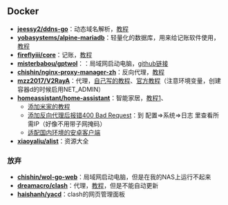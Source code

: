 ## Docker

- **[jeessy2/ddns-go](https://github.com/jeessy2/ddns-go)**：动态域名解析，[教程](https://www.bilibili.com/read/cv21513676/)
- [**yobasystems/alpine-mariadb**](https://hub.docker.com/r/yobasystems/alpine-mariadb)：轻量化的数据库，用来给记账软件使用，[教程](https://forum.zspace.cn/forum.php?mod=viewthread&tid=13604&highlight=firefly)
- [**fireflyiii/core**](https://hub.docker.com/r/fireflyiii/core)：记账，[教程](https://forum.zspace.cn/forum.php?mod=viewthread&tid=13604&highlight=firefly)
- **[misterbabou/gptwol](https://github.com/Misterbabou/gptwol)**：：局域网启动电脑，[github链接](https://github.com/Misterbabou/gptwol)
- [**chishin/nginx-proxy-manager-zh**](https://hub.docker.com/r/chishin/nginx-proxy-manager-zh)：反向代理，[教程](https://forum.zspace.cn/forum.php?mod=viewthread&tid=20787&highlight=nginx)
- [**mzz2017/V2RayA**](https://hub.docker.com/r/mzz2017/v2raya)：代理，[自己写的教程](https://forum.zspace.cn/forum.php?mod=viewthread&tid=46701)、[官方教程](https://v2raya.org/docs/prologue/installation/docker/)（注意环境变量，创建容器d的时候启用NET_ADMIN）
- **[homeassistant/home-assistant](https://hub.docker.com/r/homeassistant/home-assistant/tags)**：智能家居，[教程1](https://www.molingran.com/p/zspace-home-assistant/)、
    - [添加米家的教程](https://github.com/al-one/hass-xiaomi-miot/blob/master/README_zh.md)
    - [添加反向代理后报错400 Bad Request](https://bbs.hassbian.com/forum.php?mod=viewthread&tid=13487)：到 配置=>系统=>日志 里查看所需IP（好像不用带子网掩码）
    - [适配国内环境的安卓客户端](https://github.com/nesror/Home-Assistant-Companion-for-Android)
- [**xiaoyaliu/alist**](https://hub.docker.com/r/xiaoyaliu/alist)：资源大全

### 放弃

- **[chishin/wol-go-web](chishin/wol-go-web)**：局域网启动电脑，但是在我的NAS上运行不起来
- **[dreamacro/clash](dreamacro/clash)**：代理，[教程](https://fugary.com/?p=363)，但是不能自动更新
- **[haishanh/yacd](https://github.com/haishanh/yacd)**：clash的网页管理面板

